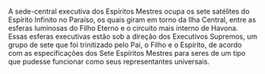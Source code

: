 ﻿A sede-central executiva dos Espíritos Mestres ocupa os sete satélites do Espírito Infinito no Paraíso, os quais giram em torno da Ilha Central, entre as esferas luminosas do Filho Eterno e o circuito mais interno de Havona. Essas esferas executivas estão sob a direção dos Executivos Supremos, um grupo de sete que foi trinitizado pelo Pai, o Filho e o Espírito, de acordo com as especificações dos Sete Espíritos Mestres para seres de um tipo que pudesse funcionar como seus representantes universais.